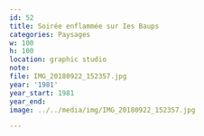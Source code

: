 ```yaml
---
id: 52
title: Soirée enflammée sur Ies Baups
categories: Paysages
w: 100
h: 100
location: graphic studio
note:
file: IMG_20180922_152357.jpg
year: '1981'
year_start: 1981
year_end:
image: ../../media/img/IMG_20180922_152357.jpg

---
```

